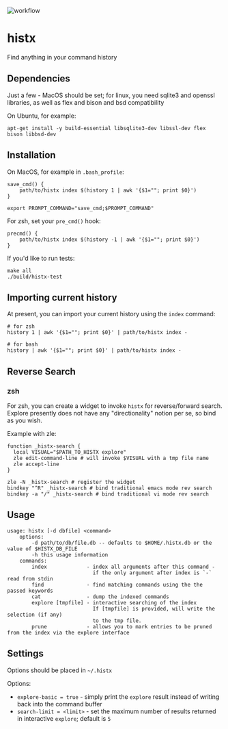 ![workflow](https://github.com/jkmathes/histx/actions/workflows/c.yml/badge.svg)

# histx
Find anything in your command history

## Dependencies
Just a few - MacOS should be set; for linux, you need sqlite3 and openssl libraries, as well as flex and bison and bsd compatibility

On Ubuntu, for example:
```
apt-get install -y build-essential libsqlite3-dev libssl-dev flex bison libbsd-dev
```
## Installation
On MacOS, for example in `.bash_profile`:
```shell
save_cmd() {
    path/to/histx index $(history 1 | awk '{$1=""; print $0}')
}

export PROMPT_COMMAND="save_cmd;$PROMPT_COMMAND"
```

For zsh, set your `pre_cmd()` hook:
```shell
precmd() {
    path/to/histx index $(history -1 | awk '{$1=""; print $0}')
}
```

If you'd like to run tests:
```shell
make all
./build/histx-test
```

## Importing current history

At present, you can import your current history using the `index` command:

```shell
# for zsh
history 1 | awk '{$1=""; print $0}' | path/to/histx index -

# for bash
history | awk '{$1=""; print $0}' | path/to/histx index -
```

## Reverse Search

### zsh

For zsh, you can create a widget to invoke `histx` for reverse/forward search.
Explore presently does not have any "directionality" notion per se, so bind
as you wish.

Example with zle:
```shell
function _histx-search {
  local VISUAL="$PATH_TO_HISTX explore"
  zle edit-command-line # will invoke $VISUAL with a tmp file name
  zle accept-line
}

zle -N _histx-search # register the widget
bindkey "^R" _histx-search # bind traditional emacs mode rev search 
bindkey -a "/" _histx-search # bind traditional vi mode rev search
```

## Usage
```
usage: histx [-d dbfile] <command>
	options:
		-d path/to/db/file.db -- defaults to $HOME/.histx.db or the value of $HISTX_DB_FILE
		-h this usage information
	commands:
		index             - index all arguments after this command - 
		                    if the only argument after index is `-` read from stdin
		find              - find matching commands using the the passed keywords
		cat               - dump the indexed commands
		explore [tmpfile] - interactive searching of the index
		                    If [tmpfile] is provided, will write the selection (if any)
		                    to the tmp file.
		prune             - allows you to mark entries to be pruned from the index via the explore interface
```

## Settings
Options should be placed in `~/.histx`

Options:
* `explore-basic = true` - simply print the `explore` result instead of writing back into the command buffer
* `search-limit = <limit>` - set the maximum number of results returned in interactive `explore`; default is `5`

